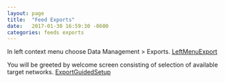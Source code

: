 ```yaml
---
layout: page
title:  "Feed Exports"
date:   2017-01-30 16:59:30 -0600
categories: feeds exports
---
```


In left context menu choose Data Management > Exports.
[LeftMenuExport](/assets/images/screens/LeftMenuExport.png)

You will be greeted by welcome screen consisting of selection of available target networks.
[ExportGuidedSetup](/assets/images/screens/ExportGuidedSetup.png)